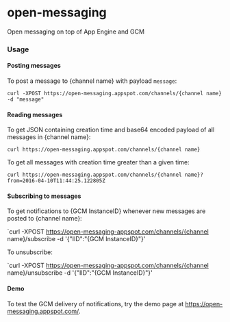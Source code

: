 open-messaging
=====

Open messaging on top of App Engine and GCM

### Usage

#### Posting messages

To post a message to {channel name} with payload `message`:

`curl -XPOST https://open-messaging.appspot.com/channels/{channel name} -d "message"`

#### Reading messages

To get JSON containing creation time and base64 encoded payload of all messages in {channel name}:

`curl https://open-messaging.appspot.com/channels/{channel name}`

To get all messages with creation time greater than a given time:

`curl https://open-messaging.appspot.com/channels/{channel name}?from=2016-04-10T11:44:25.122805Z`

#### Subscribing to messages

To get notifications to {GCM InstanceID} whenever new messages are posted to {channel name}:

`curl -XPOST https://open-messaging-appspot.com/channels/{channel name}/subscribe -d '{"IID":"{GCM InstanceID}"}'

To unsubscribe:

`curl -XPOST https://open-messaging-appspot.com/channels/{channel name}/unsubscribe -d '{"IID":"{GCM InstanceID}"}'

#### Demo

To test the GCM delivery of notifications, try the demo page at https://open-messaging.appspot.com/.

